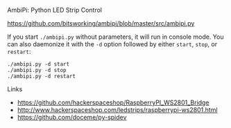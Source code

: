AmbiPi: Python LED Strip Control

https://github.com/bitsworking/ambipi/blob/master/src/ambipi.py

If you start `./ambipi.py` without parameters, it will run in console mode.
You can also daemonize it with the `-d` option followed by either `start`, `stop`,
or `restart`: 

    ./ambipi.py -d start
    ./ambipi.py -d stop
    ./ambipi.py -d restart

Links

* https://github.com/hackerspaceshop/RaspberryPI_WS2801_Bridge
* http://www.hackerspaceshop.com/ledstrips/raspberrypi-ws2801.html
* https://github.com/doceme/py-spidev

